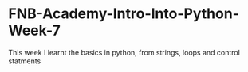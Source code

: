 # FNB-Academy-Intro-Into-Python-Week-7

This week I learnt the basics in python, from strings, loops and control statments
